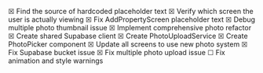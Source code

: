 ☒ Find the source of hardcoded placeholder text
☒ Verify which screen the user is actually viewing
☒ Fix AddPropertyScreen placeholder text
☒ Debug multiple photo thumbnail issue
☒ Implement comprehensive photo refactor
☒ Create shared Supabase client
☒ Create PhotoUploadService
☒ Create PhotoPicker component
☒ Update all screens to use new photo system
☒ Fix Supabase bucket issue
☒ Fix multiple photo upload issue
☐ Fix animation and style warnings